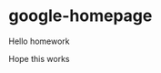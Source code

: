 # google-homepage
<html>
    <head> 
        <title>My shitty homework</title>
    </head>
    <body>
        <p>Hello homework</p>
        <P> Hope this works</P>
    </body>
	
	
	
	
</html>
